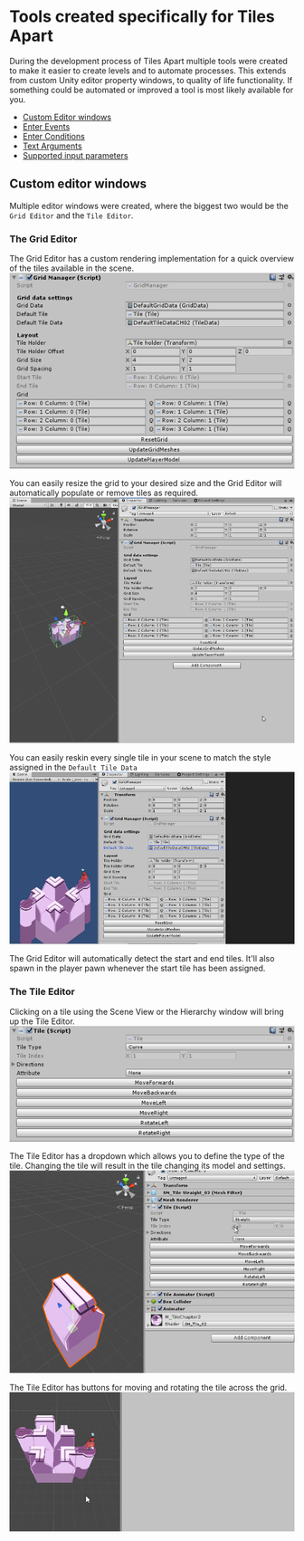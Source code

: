 # Tools created specifically for Tiles Apart

During the development process of Tiles Apart multiple tools were created to make it easier to create levels and to automate processes.
This extends from custom Unity editor property windows, to quality of life functionality. If something could be automated or improved a tool is most likely available for you.

* [Custom Editor windows](#custom-editor-windows)
* [Enter Events](#enter-events)
* [Enter Conditions](#enter-conditions)
* [Text Arguments](#text-arguments)
* [Supported input parameters](#supported-input-parameters)

## Custom editor windows <a name="custom-editor-windows"/>

Multiple editor windows were created, where the biggest two would be the `Grid Editor` and the `Tile Editor`.

### The Grid Editor <a name="grid-editor"/>

The Grid Editor has a custom rendering implementation for a quick overview of the tiles available in the scene.  
![Screenshot of the Grid Editor window](Images/GridEditorWindow.png)

You can easily resize the grid to your desired size and the Grid Editor will automatically populate or remove tiles as required.  
![Gif showcasing the creation of new tiles when adjusting the Grid Size](Images/GridEditorGridResizing.gif)

You can easily reskin every single tile in your scene to match the style assigned in the `Default Tile Data`  
![Gif showcasing the tile reskinning](Images/ThemeSwapping.gif)

The Grid Editor will automatically detect the start and end tiles. It'll also spawn in the player pawn whenever the start tile has been assigned.

### The Tile Editor <a name="tile-editor"/>

Clicking on a tile using the Scene View or the Hierarchy window will bring up the Tile Editor.  
![Screenshot of the Tile Editor window](Images/TileEditorWindow.png)

The Tile Editor has a dropdown which allows you to define the type of the tile. Changing the tile will result in the tile changing its model and settings.
![Video showcasing the different tile types](Images/TileTypeSwapping.gif)

The Tile Editor has buttons for moving and rotating the tile across the grid.
![Video showcasing moving and rotating of tiles](Images/TileMovingAndRotating.gif)